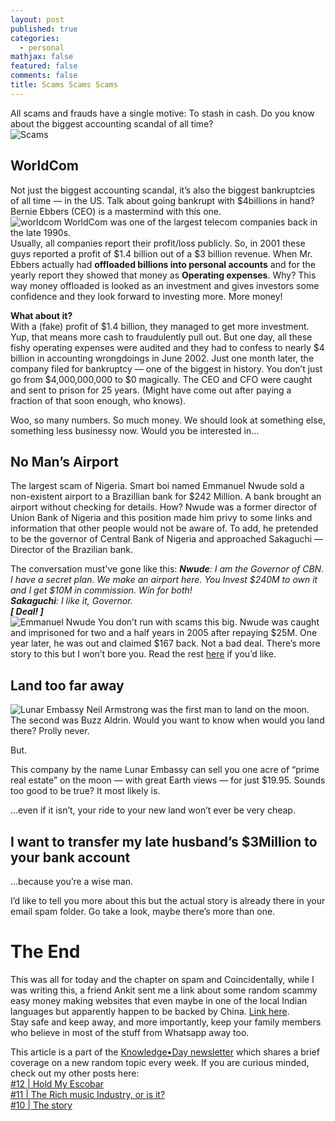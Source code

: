 ```yaml
---
layout: post
published: true
categories:
  - personal
mathjax: false
featured: false
comments: false
title: Scams Scams Scams
---
```

All scams and frauds have a single motive: To stash in cash. Do you know about the biggest accounting scandal of all time?  
![Scams](https://miro.medium.com/max/590/1*XcKt_YQSUG7luvtR7wHUXA.jpeg)

## WorldCom

Not just the biggest accounting scandal, it’s also the biggest bankruptcies of all time — in the US. Talk about going bankrupt with $4billions in hand? Bernie Ebbers (CEO) is a mastermind with this one.  
![worldcom](https://miro.medium.com/max/700/1*ShlnssYydl-E9-syfJkX8Q.jpeg)
WorldCom was one of the largest telecom companies back in the late 1990s.  
Usually, all companies report their profit/loss publicly. So, in 2001 these guys reported a profit of $1.4 billion out of a $3 billion revenue. When Mr. Ebbers actually had **offloaded billions into personal accounts** and for the yearly report they showed that money as **Operating expenses**. Why? This way money offloaded is looked as an investment and gives investors some confidence and they look forward to investing more. More money!  

**What about it?**  
With a (fake) profit of $1.4 billion, they managed to get more investment. Yup, that means more cash to fraudulently pull out. But one day, all these fishy operating expenses were audited and they had to confess to nearly $4 billion in accounting wrongdoings in June 2002. Just one month later, the company filed for bankruptcy — one of the biggest in history. You don’t just go from $4,000,000,000 to $0 magically. The CEO and CFO were caught and sent to prison for 25 years. (Might have come out after paying a fraction of that soon enough, who knows).  

Woo, so many numbers. So much money. We should look at something else, something less businessy now. Would you be interested in…  
  
## No Man’s Airport
The largest scam of Nigeria. Smart boi named Emmanuel Nwude sold a non-existent airport to a Brazillian bank for $242 Million. A bank brought an airport without checking for details. How?
Nwude was a former director of Union Bank of Nigeria and this position made him privy to some links and information that other people would not be aware of. To add, he pretended to be the governor of Central Bank of Nigeria and approached Sakaguchi — Director of the Brazilian bank.  

The conversation must've gone like this:
_**Nwude**: I am the Governor of CBN. I have a secret plan. We make an airport here. You Invest $240M to own it and I get $10M in commission. Win for both!  
**Sakaguchi**: I like it, Governor.  
  **[ Deal! ]**_  
![Emmanuel Nwude](https://miro.medium.com/max/700/1*ZEELpQVDV4nkZuQ5AEDQxQ.jpeg)
You don’t run with scams this big. Nwude was caught and imprisoned for two and a half years in 2005 after repaying $25M. One year later, he was out and claimed $167 back. Not a bad deal. There’s more story to this but I won’t bore you. Read the rest [here](https://cutt.ly/Qpe2zyY) if you’d like.  

## Land too far away
![Lunar Embassy](https://miro.medium.com/max/700/1*BNA9phgnlwkK6KGrIG609A.png)
Neil Armstrong was the first man to land on the moon. The second was Buzz Aldrin. Would you want to know when would you land there? Prolly never.  
  
But.  
  
This company by the name Lunar Embassy can sell you one acre of “prime real estate” on the moon — with great Earth views — for just $19.95. Sounds too good to be true? It most likely is.  

…even if it isn’t, your ride to your new land won’t ever be very cheap.  

## I want to transfer my late husband’s $3Million to your bank account
…because you’re a wise man.  
  
I’d like to tell you more about this but the actual story is already there in your email spam folder. Go take a look, maybe there’s more than one.  

# The End
This was all for today and the chapter on spam and Coincidentally, while I was writing this, a friend Ankit sent me a link about some random scammy easy money making websites that even maybe in one of the local Indian languages but apparently happen to be backed by China. [Link here](https://cutt.ly/7pe2XY4).  
Stay safe and keep away, and more importantly, keep your family members who believe in most of the stuff from Whatsapp away too.  
  
This article is a part of the [Knowledge•Day newsletter](https://linktr.ee/KnowledgeDay) which shares a brief coverage on a new random topic every week. If you are curious minded, check out my other posts here:    
[#12 | Hold My Escobar](https://linktr.ee/KnowledgeDay)  
[#11 | The Rich music Industry, or is it?](https://linktr.ee/KnowledgeDay)  
[#10 | The story](https://linktr.ee/KnowledgeDay)  